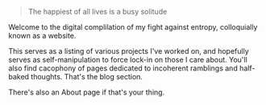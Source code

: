 > The happiest of all lives is a busy solitude 

Welcome to the digital complilation of my fight against entropy, colloquially known as a website.

This serves as a listing of various projects I've worked on, and hopefully serves as self-manipulation to force lock-in on those I care about. You'll also find cacophony of pages dedicated to incoherent ramblings and half-baked thoughts. That's the blog section. 

There's also an About page if that's your thing.